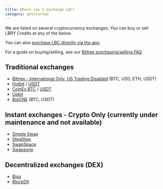 ```yaml
---
title: Where can I exchange LBC?
category: getstarted
---
```


We are listed on several cryptocurrency exchanges. You can buy or sell LBRY Credits at any of the below. 

You can also [purchase LBC directly via the app](/faq/buy-lbc).

For a guide on buying/selling, see our [Bittrex purchasing/selling FAQ](/faq/buy-sell-bittrex)

## Traditional exchanges
- [Bittrex - International Only, US Trading Disabled](https://bittrex.com/Market/Index?MarketName=BTC-LBC) (BTC, USD, ETH, USDT)
- [Hotbit](https://www.hotbit.io/exchange?symbol=LBC_BTC) / [USDT](https://www.hotbit.io/exchange?symbol=LBC_USDT)
- [CoinEx BTC](https://www.coinex.com/exchange?currency=btc&dest=lbc) / [USDT](https://www.coinex.com/exchange?currency=usdt&dest=lbc)
- [Upbit](https://upbit.com/exchange?code=CRIX.UPBIT.BTC-LBC)
- [BigONE](https://big.one/cn/trade/LBC-BTC) (BTC, USDT)

## Instant exchanges - Crypto Only (currently under maintenance and not available)
- [Simple Swap](https://simpleswap.io)
- [Stealthex](https://stealthex.io/)
- [SwapSpace](https://swapspace.co)
- [Swapzone](https://swapzone.io)

## Decentralized exchanges (DEX)
- [Bisq](https://bisq.network)
- [BlockDX](https://blockdx.com/)
